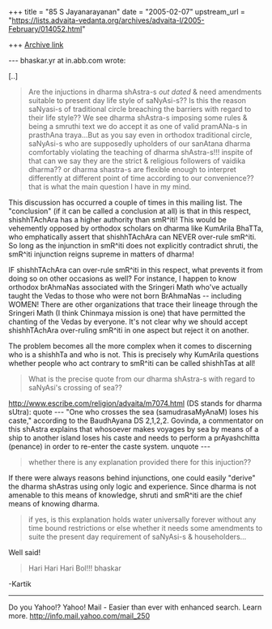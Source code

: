 +++
title = "85 S Jayanarayanan"
date = "2005-02-07"
upstream_url = "https://lists.advaita-vedanta.org/archives/advaita-l/2005-February/014052.html"

+++
[Archive link](https://lists.advaita-vedanta.org/archives/advaita-l/2005-February/014052.html)

--- bhaskar.yr at in.abb.com wrote:

[..]

> Are the injuctions
> in dharma
> shAstra-s *out dated* & need amendments suitable to present
> day life style
> of saNyAsi-s?? Is this the reason saNyasi-s of traditional
> circle breaching
> the barriers with regard to their life style??    We see
> dharma shAstra-s
> imposing some rules & being a smruthi text we do accept it as
> one of valid
> pramANa-s in prasthAna traya...But as you say even in orthodox
> traditional
> circle, saNyAsi-s who are supposedly upholders of our sanAtana
> dharma
> comfortably  violating the teaching of dharma shAstra-s!!!
> inspite of that
> can we say they are the strict & religious  followers of
> vaidika dharma??
> or dharma shastra-s are flexible enough to interpret
> differently at
> different point of time according to our convenience??  that
> is what the
> main question I have in my mind.
> 

This discussion has occurred a couple of times in this mailing
list. The "conclusion" (if it can be called a conclusion at all)
is that in this respect, shishhTAchAra has a higher authority
than smR^iti! This would be vehemently opposed by orthodox
scholars on dharma like KumArila BhaTTa, who emphatically assert
that shishhTAchAra can NEVER over-rule smR^iti. So long as the
injunction in smR^iti does not explicitly contradict shruti, the
smR^iti injunction reigns supreme in matters of dharma!

IF shishhTAchAra can over-rule smR^iti in this respect, what
prevents it from doing so on other occasions as well? For
instance, I happen to know orthodox brAhmaNas associated with
the Sringeri Math who've actually taught the Vedas to those who
were not born BrAhmaNas -- including WOMEN! There are other
organizations that trace their lineage through the Sringeri Math
(I think Chinmaya mission is one) that have permitted the
chanting of the Vedas by everyone. It's not clear why we should
accept shishhTAchAra over-ruling smR^iti in one aspect but
reject it on another.

The problem becomes all the more complex when it comes to
discerning who is a shishhTa and who is not. This is precisely
why KumArila questions whether people who act contrary to
smR^iti can be called shishhTas at all!

> What is the precise quote from our dharma shAstra-s with
> regard to
> saNyAsi's crossing of sea?? 

http://www.escribe.com/religion/advaita/m7074.html
(DS stands for dharma sUtra):
quote ---
"One who crosses the sea (samudrasaMyAnaM) loses his caste,"
according to the BaudhAyana DS 2,1,2,2. Govinda, a commentator
on this shAstra explains that whosoever makes voyages by sea by
means of a ship to another island loses his caste and needs to
perform a prAyashchitta (penance) in order to re-enter the caste
system.
unquote ---

> whether there is any explanation
> provided
> there for this injuction?? 

If there were always reasons behind injunctions, one could
easily "derive" the dharma shAstras using only logic and
experience. Since dharma is not amenable to this means of
knowledge, shruti and smR^iti are the chief means of knowing
dharma.

> if yes, is this explanation holds
> water
> universally forever without any time bound restrictions or
> else whether  it
> needs some amendments to suite the present day requirement of
> saNyAsi-s &
> householders...
> 

Well said!

> Hari Hari Hari Bol!!!
> bhaskar
> 

-Kartik



__________________________________ 
Do you Yahoo!? 
Yahoo! Mail - Easier than ever with enhanced search. Learn more.
http://info.mail.yahoo.com/mail_250

